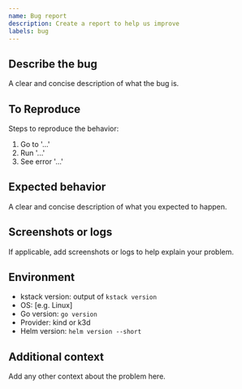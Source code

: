 ```yaml
---
name: Bug report
description: Create a report to help us improve
labels: bug
---
```


## Describe the bug
A clear and concise description of what the bug is.

## To Reproduce
Steps to reproduce the behavior:
1. Go to '...'
2. Run '...'
3. See error '...'

## Expected behavior
A clear and concise description of what you expected to happen.

## Screenshots or logs
If applicable, add screenshots or logs to help explain your problem.

## Environment
- kstack version: output of `kstack version`
- OS: [e.g. Linux]
- Go version: `go version`
- Provider: kind or k3d
- Helm version: `helm version --short`

## Additional context
Add any other context about the problem here.
